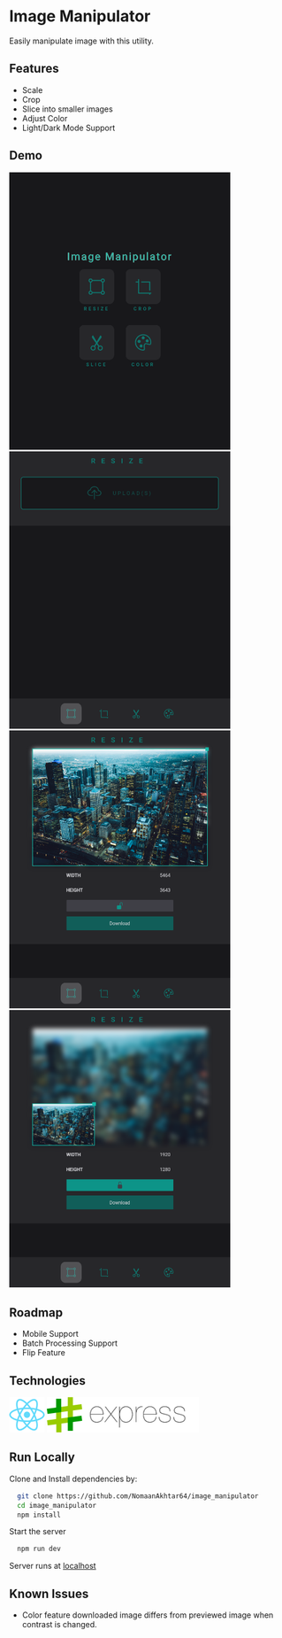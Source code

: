 # Image Manipulator

Easily manipulate image with this utility.

## Features

- Scale
- Crop
- Slice into smaller images
- Adjust Color
- Light/Dark Mode Support

## Demo

<img src="https://github.com/NomaanAkhtar64/NomaanAkhtar64/blob/main/resources/demo/image_manipulator/0.png" alt="Home Screen"  width="400" > <img src="https://github.com/NomaanAkhtar64/NomaanAkhtar64/blob/main/resources/demo/image_manipulator/1.png" alt="Upload Screen"  width="400" >
<img src="https://github.com/NomaanAkhtar64/NomaanAkhtar64/blob/main/resources/demo/image_manipulator/2.png" alt="Resize Screen"  width="400" > <img src="https://github.com/NomaanAkhtar64/NomaanAkhtar64/blob/main/resources/demo/image_manipulator/3.png" alt="Edited Resize Screen"  width="400" >

## Roadmap

- Mobile Support
- Batch Processing Support
- Flip Feature

## Technologies

[<img src="https://github.com/NomaanAkhtar64/NomaanAkhtar64/blob/main/resources/icon/react.svg" alt="React"  width="64" height="64">](https://github.com/facebook/react) [<img src="https://github.com/NomaanAkhtar64/NomaanAkhtar64/blob/main/resources/icon/sharp.svg" alt="Sharp"  width="64" height="64">](https://github.com/lovell/sharp)[<picture><source media="(prefers-color-scheme: dark)"  srcset="https://github.com/NomaanAkhtar64/NomaanAkhtar64/blob/main/resources/icon/express_dark.png"><source media="(prefers-color-scheme: light)" srcset="https://github.com/NomaanAkhtar64/NomaanAkhtar64/blob/main/resources/icon/express_light.png"><img alt="Express"  height="64" src="https://github.com/NomaanAkhtar64/NomaanAkhtar64/blob/main/resources/icon/express_light.png"></picture>](https://github.com/expressjs/express)

## Run Locally

Clone and Install dependencies by:

```bash
  git clone https://github.com/NomaanAkhtar64/image_manipulator
  cd image_manipulator
  npm install
```

Start the server

```bash
  npm run dev
```

Server runs at [localhost](http://localhost:5173)

## Known Issues

- Color feature downloaded image differs from previewed image when contrast is changed.
